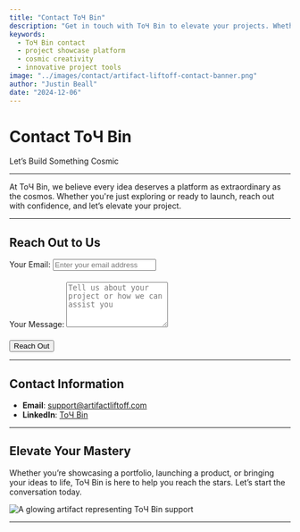 ```yaml
---
title: "Contact ToЧ Bin"
description: "Get in touch with ToЧ Bin to elevate your projects. Whether you're exploring ideas or ready to launch, we're here to help. Let's make something cosmic."
keywords:
  - ToЧ Bin contact
  - project showcase platform
  - cosmic creativity
  - innovative project tools
image: "../images/contact/artifact-liftoff-contact-banner.png"
author: "Justin Beall"
date: "2024-12-06"
---
```


# Contact ToЧ Bin

<div class="hero-banner" style="background-image: url('../images/contact/artifact-liftoff-contact-banner.png');">
  <div class="hero-banner-overlay"></div>
  <p class="hero-banner-title">
    Let’s Build Something Cosmic
  </p>
</div>

---

At <span class="italic">ToЧ Bin</span>, we believe every idea deserves a platform as extraordinary as the cosmos. Whether you're just exploring or ready to launch, reach out with confidence, and let’s elevate your project.

---

## **Reach Out to Us**

<div class="contact-section" style="background-image: url('../images/contact/form-background.png');">
  <div class="contact-overlay" />
  <div class="contact-container">
    <form
      action="https://formspree.io/f/mbljbwnp"
      method="POST"
      class="contact-form"
    >
      <div style="margin-bottom: 20px;">
        <label for="email" class="contact-label">
          Your Email:
        </label>
        <input
          type="email"
          id="email"
          name="email"
          placeholder="Enter your email address"
          required
          class="contact-input"
        />
      </div>
      <div style="margin-bottom: 20px;">
        <label for="message" class="contact-label">
          Your Message:
        </label>
        <textarea
          id="message"
          name="message"
          placeholder="Tell us about your project or how we can assist you"
          rows="5"
          required
          class="contact-textarea"
        ></textarea>
      </div>
      <button type="submit" class="contact-button">
        Reach Out
      </button>
    </form>
  </div>
</div>

---

## **Contact Information**

- **Email**: [support@artifactliftoff.com](mailto:dev3loper.ai@gmail.com)
- **LinkedIn**: [<span class="italic">ToЧ Bin</span>](https://www.linkedin.com/company/dev3loper-ai/)

---

## **Elevate Your Mastery**

Whether you’re showcasing a portfolio, launching a product, or bringing your ideas to life, <span class="italic">ToЧ Bin</span> is here to help you reach the stars. Let’s start the conversation today.

<img src="../images/contact/artifact-liftoff-support.png" class="img-16-9" alt="A glowing artifact representing ToЧ Bin support">

---
